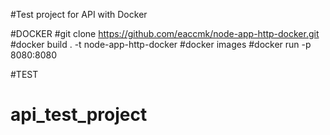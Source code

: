#Test project for API with Docker

#DOCKER
#git clone https://github.com/eaccmk/node-app-http-docker.git
#docker build . -t node-app-http-docker
#docker images
#docker run -p 8080:8080 <img>

#TEST
# api_test_project
